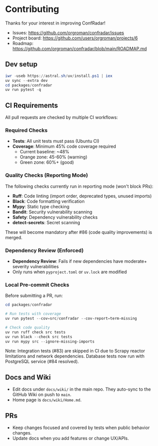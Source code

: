 # Contributing

Thanks for your interest in improving ConfRadar!

- Issues: https://github.com/orgroman/confradar/issues
- Project board: https://github.com/users/orgroman/projects/6
- Roadmap: https://github.com/orgroman/confradar/blob/main/ROADMAP.md

## Dev setup

```powershell
iwr -useb https://astral.sh/uv/install.ps1 | iex
uv sync --extra dev
cd packages/confradar
uv run pytest -q
```

## CI Requirements

All pull requests are checked by multiple CI workflows:

### Required Checks
- **Tests**: All unit tests must pass (Ubuntu CI)
- **Coverage**: Minimum 45% code coverage required
  - Current baseline: ~48%
  - Orange zone: 45-60% (warning)
  - Green zone: 60%+ (good)

### Quality Checks (Reporting Mode)
The following checks currently run in reporting mode (won't block PRs):
- **Ruff**: Code linting (import order, deprecated types, unused imports)
- **Black**: Code formatting verification
- **Mypy**: Static type checking
- **Bandit**: Security vulnerability scanning
- **Safety**: Dependency vulnerability checks
- **detect-secrets**: Secret scanning

These will become mandatory after #86 (code quality improvements) is merged.

### Dependency Review (Enforced)
- **Dependency Review**: Fails if new dependencies have moderate+ severity vulnerabilities
- Only runs when `pyproject.toml` or `uv.lock` are modified

### Local Pre-commit Checks

Before submitting a PR, run:
```powershell
cd packages/confradar

# Run tests with coverage
uv run pytest --cov=src/confradar --cov-report=term-missing

# Check code quality
uv run ruff check src tests
uv run black --check src tests
uv run mypy src --ignore-missing-imports
```

Note: Integration tests (#83) are skipped in CI due to Scrapy reactor limitations and network dependencies. Database tests now run with PostgreSQL service (#84 resolved).

## Docs and Wiki

- Edit docs under `docs/wiki/` in the main repo. They auto-sync to the GitHub Wiki on push to `main`.
- Home page is `docs/wiki/Home.md`.

## PRs

- Keep changes focused and covered by tests when public behavior changes.
- Update docs when you add features or change UX/APIs.

